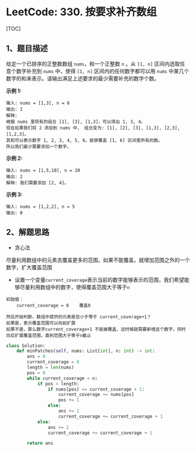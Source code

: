 # LeetCode: 330. 按要求补齐数组

[TOC]

## 1、题目描述

给定一个已排序的正整数数组 `nums`，和一个正整数 `n` 。从 `[1, n]` 区间内选取任意个数字补充到 `nums` 中，使得 `[1, n]` 区间内的任何数字都可以用 `nums` 中某几个数字的和来表示。请输出满足上述要求的最少需要补充的数字个数。

**示例 1:**

```
输入: nums = [1,3], n = 6
输出: 1 
解释:
根据 nums 里现有的组合 [1], [3], [1,3]，可以得出 1, 3, 4。
现在如果我们将 2 添加到 nums 中， 组合变为: [1], [2], [3], [1,3], [2,3], [1,2,3]。
其和可以表示数字 1, 2, 3, 4, 5, 6，能够覆盖 [1, 6] 区间里所有的数。
所以我们最少需要添加一个数字。
```


**示例 2:**

```
输入: nums = [1,5,10], n = 20
输出: 2
解释: 我们需要添加 [2, 4]。
```


**示例 3:**

```
输入: nums = [1,2,2], n = 5
输出: 0
```



## 2、解题思路

-   贪心法

尽量利用数组中的元素去覆盖更多的范围，如果不能覆盖，就增加范围之外的一个数字，扩大覆盖范围

-   设置一个变量`current_coverage`表示当前的数字能够表示的范围，我们希望能够尽量利用数组中的数字，使得覆盖范围大于等于`n`



```
初始值：
    current_coverage = 0    覆盖0
    
然后开始判断，数组中提供的元素是否小于等于 current_coverage+1？
如果是，表示覆盖范围可以向前扩展
如果不是，那么数字current_coverage+1 不能被覆盖，这时候就需要新增这个数字，同时向后扩展覆盖范围，直到范围大于等于n截止
```



```python
class Solution:
    def minPatches(self, nums: List[int], n: int) -> int:
        ans = 0
        current_coverage = 0
        length = len(nums)
        pos = 0
        while current_coverage < n:
            if pos < length:
                if nums[pos] <= current_coverage + 1:
                    current_coverage += nums[pos]
                    pos += 1
                else:
                    ans += 1
                    current_coverage += current_coverage + 1
            else:
                ans += 1
                current_coverage += current_coverage + 1

        return ans
```

